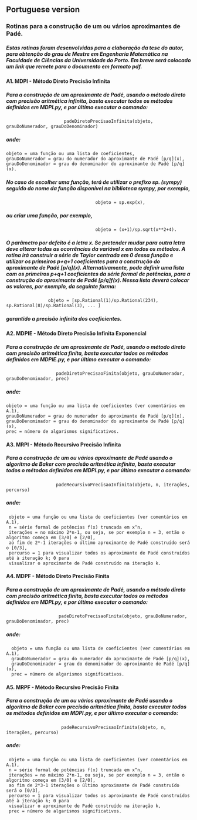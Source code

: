 ## Portuguese version

### Rotinas para a construção de um ou vários aproximantes de Padé.

##### Estas rotinas foram desenvolvidas para a elaboração da tese do autor, para obtenção do grau de Mestre em Engenharia Matemática na Faculdade de Ciências da Universidade do Porto. Em breve será colocado um link que remete para o documento em formato pdf.

#### A1. MDPI - Método Direto Precisão Infinita

##### Para a construção de um aproximante de Padé, usando o método direto com precisão aritmética infinita, basta executar todos os métodos definidos em MDPI.py, e por último executar o comando:
                          padeDiretoPrecisaoInfinita(objeto, grauDoNumerador, grauDoDenominador) 
##### onde:
    objeto = uma função ou uma lista de coeficientes,
    grauDoNumerador = grau do numerador do aproximante de Padé [p/q](x),
    grauDoDenominador = grau do denominador do aproximante de Padé [p/q](x).

##### No caso de escolher uma função, terá de utilizar o prefixo sp. (sympy) seguido do nome da função disponível na biblioteca sympy, por exemplo,

                                      objeto = sp.exp(x), 
				      
##### ou criar uma função, por exemplo,

                                      objeto = (x+1)/sp.sqrt(x**2+4). 
                                                       
##### O parâmetro por defeito é a letra x. Se pretender mudar para outra letra deve alterar todas as ocorrências da variável x em todos os métodos. A rotina irá construir a série de Taylor centrada em 0 dessa função e utilizar os primeiros p+q+1 coeficientes para a construção do aproximante de Padé \[p/q\](x). Alternativamente, pode definir uma lista com os primeiros p+q+1 coeficientes da série formal de potências, para a construção do aproximante de Padé \[p/q\]f(x). Nessa lista deverá colocar os valores, por exemplo, da seguinte forma:

                    objeto = [sp.Rational(1)/sp.Rational(234), sp.Rational(8)/sp.Rational(3), ... ]
                                      
##### garantido a precisão infinita dos coeficientes.


#### A2. MDPIE - Método Direto Precisão Infinita Exponencial
##### Para a construção de um aproximante de Padé, usando o método direto com precisão aritmética finita, basta executar todos os métodos definidos em MDPIE.py, e por último executar o comando:

                       padeDiretoPrecisaoFinita(objeto, grauDoNumerador, grauDoDenominador, prec)
		       
##### onde:

    objeto = uma função ou uma lista de coeficientes (ver comentários em A.1),
    grauDoNumerador = grau do numerador do aproximante de Padé [p/q](x),
    grauDoDenominador = grau do denominador do aproximante de Padé [p/q](x),
    prec = número de algarismos significativos.
    

#### A3. MRPI - Método Recursivo Precisão Infinita

##### Para a construção de um ou vários aproximante de Padé usando o algoritmo de Baker com precisão aritmética infinita, basta executar todos o métodos definidos em MDPI.py, e por último executar o comando:

                       padeRecursivoPrecisaoInfinita(objeto, n, iterações, percurso)
		       
##### onde: 
     objeto = uma função ou uma lista de coeficientes (ver comentários em A.1),
     n = série formal de potências f(x) truncada em x^n, 
     iterações = no máximo 2*n-1, ou seja, se por exemplo n = 3, então o algoritmo começa em [3/0] e [2/0], 
     ao fim de 2*-1 iterações o último aproximante de Padé construído será o [0/3],
     percurso = 1 para visualizar todos os aproximante de Padé construídos até à iteração k; 0 para 
     visualizar o aproximante de Padé construído na iteração k.
     

#### A4. MDPF - Método Direto Precisão Finita

##### Para a construção de um aproximante de Padé, usando o método direto com precisão aritmética finita, basta executar todos os métodos definidos em MDPI.py, e por último executar o comando:
                        padeDiretoPrecisaoFinita(objeto, grauDoNumerador, grauDoDenominador, prec) 
##### onde:

      objeto = uma função ou uma lista de coeficientes (ver comentários em A.1),
      grauDoNumerador = grau do numerador do aproximante de Padé [p/q](x),
      grauDoDenominador = grau do denominador do aproximante de Padé [p/q](x),
      prec = número de algarismos significativos.
      

#### A5. MRPF - Método Recursivo Precisão Finita

##### Para a construção de um ou vários aproximante de Padé usando o algoritmo de Baker com precisão aritmética finita, basta executar todos os métodos definidos em MDPI.py, e por último executar o comando:
                         padeRecursivoPrecisaoInfinita(objeto, n, iterações, percurso) 
##### onde:
     objeto = uma função ou uma lista de coeficientes (ver comentários em A.1),
     n = série formal de potências f(x) truncada em x^n,
     iterações = no máximo 2*n-1, ou seja, se por exemplo n = 3, então o algoritmo começa em [3/0] e [2/0], 
     ao fim de 2*3-1 iterações o último aproximante de Padé construído será o [0/3],
     percurso = 1 para visualizar todos os aproximante de Padé construídos até à iteração k; 0 para 
     visualizar o aproximante de Padé construído na iteração k,
     prec = número de algarismos significativos.

